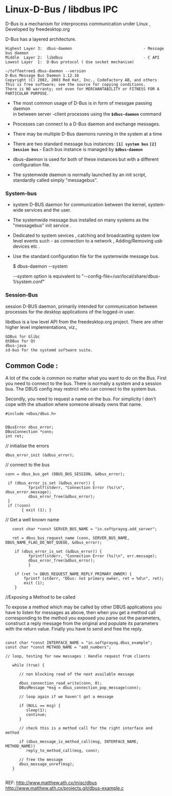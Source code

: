 # Linux-D-Bus / libdbus IPC

D-Bus is a mechanism for interprocess communication under Linux , Developed by freedesktop.org

D-Bus has a layered architecture.
```
Highest Layer 3:  dbus-daemon                               - Message bus daemon
Middle  Layer 2:  libdbus                                   - C API
Lowest Layer  1:  D-Bus protocol ( Use socket mechanism)
 ```


```
~/toffeetree$ dbus-daemon --version
D-Bus Message Bus Daemon 1.12.16
Copyright (C) 2002, 2003 Red Hat, Inc., CodeFactory AB, and others
This is free software; see the source for copying conditions.
There is NO warranty; not even for MERCHANTABILITY or FITNESS FOR A PARTICULAR PURPOSE.
```

 
* The most common usage of D-Bus is in form of messgae passing daemon           
  in between server -client processes using the **`$dbus-daemon`**  command

*  Processes can connect to a D-Bus daemon and exchange messages. 
*  There may be multiple D-Bus daemons running in the system at a time
*  There are two standard message bus instances:
        **`[1] system bus`** **`[2] Session bus`** - Each bus instance is managed by **`$dbus-daemon`** 
        
 * dbus-daemon is used for both of these instances but with a different configuration file.
* The systemwide daemon is normally launched by an init script, standardly called simply "messagebus".




### System-bus
* system D-BUS daemon for communication between the kernel, system-wide services and the user.   
* The systemwide message bus installed on many systems as the "messagebus" init service .       
* Dedicated to system sevices , catching and broadcasting system low level events such - 
  as connection to a network , Adding/Removing usb devices etc .

* Use the standard configuration file for the systemwide message bus.
  
  
  $ dbus-daemon --system 
  
  --system option is equivalent to "--config-file=/usr/local/share/dbus-1/system.conf"


### Session-Bus
session D-BUS daemon, primarily intended for communication between processes for the desktop applications of the logged-in user.



libdbus is a low level API from the freedesktop.org project. 
There are other higher level implementations, viz.,     
```
GDBus for Glibc     
QtDBus for Qt     
dbus-java       
sd-bus for the systemd software suite.
```


## Common Code :
A lot of the code is common no matter what you want to do on the Bus. 
First you need to connect to the bus. 
There is normally a system and a session bus. 
The DBUS config may restrict who can connect to the system bus. 

Secondly, you need to request a name on the bus. 
For simplicity I don't cope with the situation where someone already owns that name.


```
#include <dbus/dbus.h>


DBusError dbus_error;
DBusConnection *conn;
int ret;
```


// initialise the errors   

```
dbus_error_init (&dbus_error);

```


// connect to the bus
```
conn = dbus_bus_get (DBUS_BUS_SESSION, &dbus_error);

 if (dbus_error_is_set (&dbus_error)) { 
          fprintf(stderr, "Connection Error (%s)\n", dbus_error.message); 
          dbus_error_free(&dbus_error); 
 }
 if (!conn)
       { exit (1); }
 ```      

 // Get a well known name
```
   const char *const SERVER_BUS_NAME = "in.softprayog.add_server";

   ret = dbus_bus_request_name (conn, SERVER_BUS_NAME, DBUS_NAME_FLAG_DO_NOT_QUEUE, &dbus_error);

    if (dbus_error_is_set (&dbus_error)) {
          fprintf(stderr, "Connection Error (%s)\n", err.message); 
          dbus_error_free(&dbus_error);
          }

    if (ret != DBUS_REQUEST_NAME_REPLY_PRIMARY_OWNER) {
        fprintf (stderr, "Dbus: not primary owner, ret = %d\n", ret);
        exit (1);
    }

```

//Exposing a Method to be called

To expose a method which may be called by other DBUS applications you have to listen for messages as above,
then when you get a method call corresponding to the method you exposed you parse out the parameters, 
construct a reply message from the original and populate its parameters with the return value. 
Finally you have to send and free the reply.

```

const char *const INTERFACE_NAME = "in.softprayog.dbus_example";
const char *const METHOD_NAME = "add_numbers";

// loop, testing for new messages : Handle request from clients

   while (true) {
 
      // non blocking read of the next available message
      
      dbus_connection_read_write(conn, 0);
      DBusMessage *msg = dbus_connection_pop_message(conn);

      // loop again if we haven't got a message
      
      if (NULL == msg) { 
         sleep(1); 
         continue; 
      }

      // check this is a method call for the right interface and method
      
      if (dbus_message_is_method_call(msg, INTERFACE_NAME, METHOD_NAME))
         reply_to_method_call(msg, conn);

      // free the message
      dbus_message_unref(msg);
   }
   
   ```

REF:
http://www.matthew.ath.cx/misc/dbus
http://www.matthew.ath.cx/projects.git/dbus-example.c
